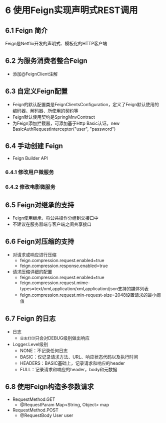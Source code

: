 # 6 使用Feign实现声明式REST调用

## 6.1 Feign 简介

Feign是Netflix开发的声明式、模板化的HTTP客户端

## 6.2 为服务消费者整合Feign

* 添加@FeignClient注解

## 6.3 自定义Feign配置

* Feign的默认配置类是FeignClientsConfiguration，定义了Feign默认使用的编码器、解码器、所使用的契约等
* Feign默认使用契约是SpringMnvContract
* 为Feign添加拦截器，可添加基于Http Basic认证。new BasicAuthRequestInterceptor("user", "password")

## 6.4 手动创建 Feign

* Feign Builder API

### 6.4.1 修改用户微服务

### 6.4.2 修改电影微服务

## 6.5 Feign对继承的支持

* Feign使用继承，将公共操作分组到父接口中
* 不建议在服务器端与客户端之间共享接口

## 6.6 Feign对压缩的支持

* 对请求或响应进行压缩
  * feign.compression.request.enabled=true
  * feign.compression.response.enabled=true
* 请求压缩详细的配置
  * feign.compression.request.enabled=true
  * feign.compression.request.mime-types=text/xml,application/xml,application/json支持的媒体列表
  * feign.compression.request.min-request-size=2048设置请求的最小阈值
  
## 6.7 Feign 的日志

* 日志
  * `日志打印`只会对DEBUG级别做出响应
* Logger.Level级别
  * NONE：不记录任何日志
  * BASIC：仅记录请求方法、URL、响应状态代码以及执行时间
  * HEADERS：BASIC基础上，记录请求和响应的header
  * FULL：记录请求和响应的header，body和元数据

## 6.8 使用Feign构造多参数请求

* RequestMethod.GET
  * @RequestParam Map<String, Object> map
* RequestMethod.POST
  * @RequestBody User user